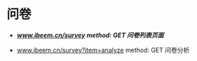 # **问卷**

* _**www.ibeem.cn/survey               method: GET               问卷列表页面**_

* www.ibeem.cn/survey?item=analyze           method: GET         问卷分析



